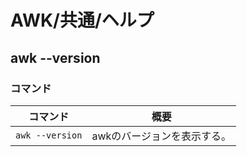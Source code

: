 # AWK/共通/ヘルプ

## awk --version

### コマンド

| コマンド        | 概要                        |
| --------------- | --------------------------- |
| `awk --version` | awkのバージョンを表示する。 |
